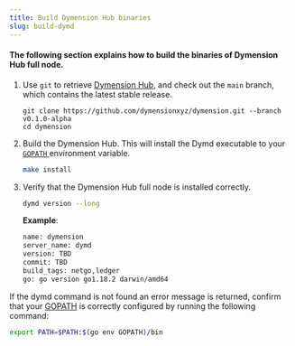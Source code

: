 ```yaml
---
title: Build Dymension Hub binaries
slug: build-dymd
---
```


#### The following section explains how to build the binaries of Dymension Hub full node.

1. Use `git` to retrieve [Dymension Hub](https://github.com/dymensionxyz/dymension), and check out the `main` branch, which contains the latest stable release.

    ```
    git clone https://github.com/dymensionxyz/dymension.git --branch v0.1.0-alpha
    cd dymension
    ```

2. Build the Dymension Hub. This will install the Dymd executable to your [ `GOPATH` ](https://go.dev/doc/gopath_code) environment variable.

    ```bash
    make install
    ```

3. Verify that the Dymension Hub full node is installed correctly.

    ```bash
    dymd version --long
    ```

    **Example**:

    ```bash
    name: dymension
    server_name: dymd
    version: TBD
    commit: TBD
    build_tags: netgo,ledger
    go: go version go1.18.2 darwin/amd64
    ```

If the dymd command is not found an error message is returned, confirm that your [GOPATH](https://go.dev/doc/gopath_code#GOPATH) is correctly configured by running the following command:

```sh
export PATH=$PATH:$(go env GOPATH)/bin
```
